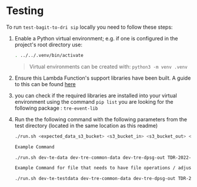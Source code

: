 # Testing

To run `test-bagit-to-dri sip` locally you need to follow these steps:

1.  Enable a Python virtual environment; e.g. if one is configured
    in the project's root directory use:

    ```bash
    . ../../.venv/bin/activate
    ```

    > Virtual environments can be created with: `python3 -m venv .venv`

2. Ensure this Lambda Function's support libraries have been built. A guide to this can 
   be found [here](../../lambda_functions/README.md) 

3. you can check if the required libraries are installed into your virtual environment
    using the command `pip list` you are looking for the following package : `tre-event-lib`

3. Run the the following command with the following parameters from the test directory
   (located in the same location as this readme)

    ```bash
    ./run.sh <expected_data_s3_bucket> <s3_bucket_in> <s3_bucket_out> <consignment_type> <timeout> <AWS_MANAGEMENT_PROFILE_NAME>
    
   Example Command
    
   ./run.sh dev-te-data dev-tre-common-data dev-tre-dpsg-out TDR-2022-NQ3 standard 60 tna-acc-manag-admin
   
   Example Command for file that needs to have file operations / adjustments to place objects into a content folder
   
   ./run.sh dev-te-testdata dev-tre-common-data dev-tre-dpsg-out TDR-2022-DNQP standard 60 MOCK1123Y22TBDNQP tna-acc-manag-admin
    ```
